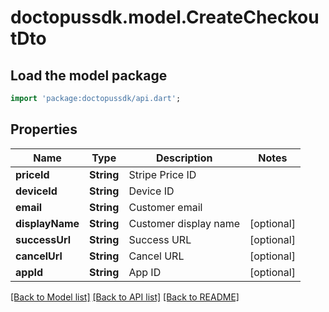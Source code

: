 # doctopussdk.model.CreateCheckoutDto

## Load the model package
```dart
import 'package:doctopussdk/api.dart';
```

## Properties
Name | Type | Description | Notes
------------ | ------------- | ------------- | -------------
**priceId** | **String** | Stripe Price ID | 
**deviceId** | **String** | Device ID | 
**email** | **String** | Customer email | 
**displayName** | **String** | Customer display name | [optional] 
**successUrl** | **String** | Success URL | [optional] 
**cancelUrl** | **String** | Cancel URL | [optional] 
**appId** | **String** | App ID | [optional] 

[[Back to Model list]](../README.md#documentation-for-models) [[Back to API list]](../README.md#documentation-for-api-endpoints) [[Back to README]](../README.md)


